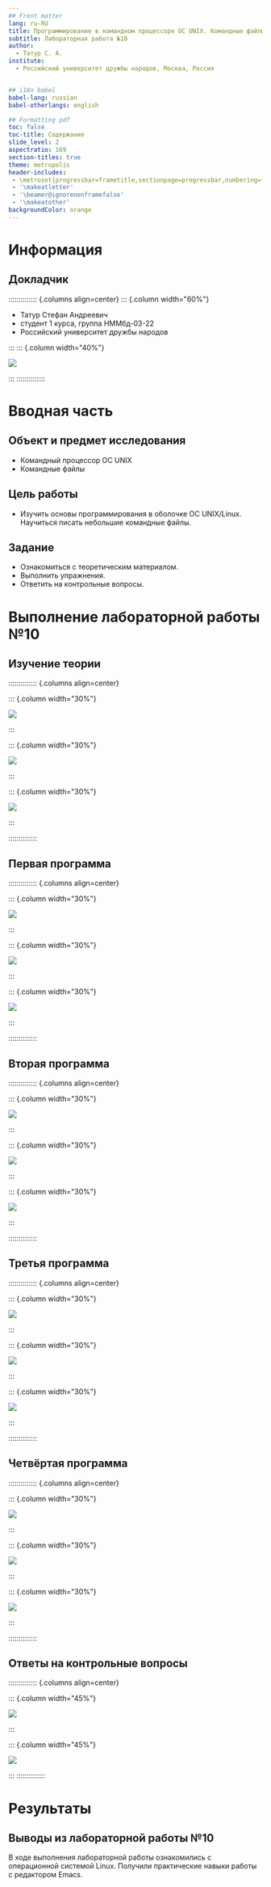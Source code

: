 ```yaml
---
## Front matter
lang: ru-RU
title: Программирование в командном процессоре ОС UNIX. Командные файлы.
subtitle: Лабораторная работа №10
author:
  - Татур С. А.
institute:
  - Российский университет дружбы народов, Москва, Россия


## i18n babel
babel-lang: russian
babel-otherlangs: english

## Formatting pdf
toc: false
toc-title: Содержание
slide_level: 2
aspectratio: 169
section-titles: true
theme: metropolis
header-includes:
 - \metroset{progressbar=frametitle,sectionpage=progressbar,numbering=fraction}
 - '\makeatletter'
 - '\beamer@ignorenonframefalse'
 - '\makeatother'
backgroundColor: orange
---
```




# Информация

## Докладчик

:::::::::::::: {.columns align=center}
::: {.column width="60%"}

  * Татур Стефан Андреевич
  * студент 1 курса, группа НММбд-03-22
  * Российский университет дружбы народов

:::
::: {.column width="40%"}

![](./image/1.jpg)

:::
::::::::::::::

# Вводная часть

## Объект и предмет исследования

- Командный процессор ОС UNIX
- Командные файлы


## Цель работы

- Изучить основы программирования в оболочке ОС UNIX/Linux. Научиться писать
небольшие командные файлы.

## Задание
- Ознакомиться с теоретическим материалом.
- Выполнить упражнения.
- Ответить на контрольные вопросы.

# Выполнение лабораторной работы №10

## Изучение теории

:::::::::::::: {.columns align=center}

::: {.column width="30%"}

![](./image/1.png)

:::

::: {.column width="30%"}

![](./image/2.png)

:::

::: {.column width="30%"}

![](./image/3.png)

:::

::::::::::::::



## Первая программа

:::::::::::::: {.columns align=center}

::: {.column width="30%"}

![](./image/5.png)

:::

::: {.column width="30%"}

![](./image/6.png)

:::

::: {.column width="30%"}

![](./image/7.png)

:::

::::::::::::::

## Вторая программа

:::::::::::::: {.columns align=center}

::: {.column width="30%"}

![](./image/8.png)

:::

::: {.column width="30%"}

![](./image/9.png)

:::

::: {.column width="30%"}

![](./image/10.png)

:::

::::::::::::::



## Третья программа

:::::::::::::: {.columns align=center}

::: {.column width="30%"}

![](./image/11.png)

:::

::: {.column width="30%"}

![](./image/12.png)

:::

::: {.column width="30%"}

![](./image/13.png)

:::

::::::::::::::

## Четвёртая программа


:::::::::::::: {.columns align=center}

::: {.column width="30%"}

![](./image/14.png)

:::

::: {.column width="30%"}

![](./image/15.png)

:::

::: {.column width="30%"}

![](./image/16.png)

:::


::::::::::::::



## Ответы на контрольные вопросы

:::::::::::::: {.columns align=center}


::: {.column width="45%"}

![](./image/17.png)

:::

::: {.column width="45%"}

![](./image/18.png)

:::
::::::::::::::


# Результаты

## Выводы из лабораторной работы №10

В ходе выполнения лабораторной работы ознакомились с операционной системой Linux. Получили практические навыки работы с редактором Emacs.




